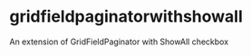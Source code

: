 gridfieldpaginatorwithshowall
=============================

An extension of GridFieldPaginator with ShowAll checkbox